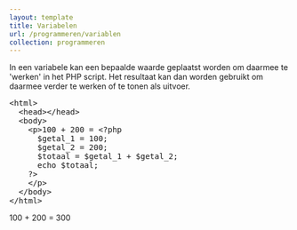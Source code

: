 ```yaml
---
layout: template
title: Variabelen
url: /programmeren/variablen
collection: programmeren
---
```

In een variabele kan een bepaalde waarde geplaatst worden om daarmee te 'werken' in het PHP script. Het resultaat kan dan worden gebruikt om daarmee verder te werken of te tonen als uitvoer.

<pre data-enlighter-theme="beyond" data-enlighter-language="php">
&lt;html&gt;
  &lt;head&gt;&lt;/head&gt;
  &lt;body&gt;
    &lt;p&gt;100 + 200 = &lt;?php 
      $getal_1 = 100; 
      $getal_2 = 200; 
      $totaal = $getal_1 + $getal_2; 
      echo $totaal; 
    ?&gt;
    &lt;/p&gt;
  &lt;/body&gt;
&lt;/html&gt;
</pre>

<div class="shadow result">
<p>100 + 200 = 300</p>
</div>